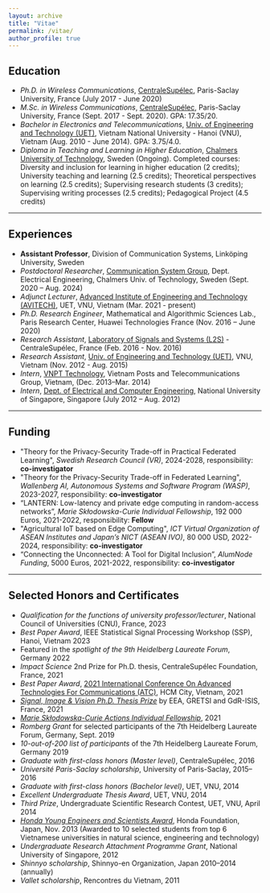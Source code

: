 ```yaml
---
layout: archive
title: "Vitae"
permalink: /vitae/
author_profile: true
---
```


## Education

* *Ph.D. in Wireless Communications*, [CentraleSupélec](https://www.centralesupelec.fr/), Paris-Saclay University, France (July 2017 - June 2020)
* *M.Sc. in Wireless Communications*, [CentraleSupélec](https://www.centralesupelec.fr/), Paris-Saclay University, France (Sept. 2017 - Sept. 2020). GPA: 17.35/20.
* *Bachelor in Electronics and Telecommunications*, [Univ. of Engineering and Technology (UET)](http://uet.vnu.edu.vn/), Vietnam National University - Hanoi (VNU), Vietnam (Aug. 2010 - June 2014). GPA: 3.75/4.0.
* *Diploma in Teaching and Learning in Higher Education*, [Chalmers University of Technology](chalmers.se), Sweden (Ongoing). 
Completed courses: Diversity and inclusion for learning in higher education (2 credits); University teaching and learning (2.5 credits); Theoretical perspectives on learning (2.5 credits); Supervising research students (3 credits); Supervising writing processes (2.5 credits); Pedagogical Project (4.5 credits)

---
## Experiences

* **Assistant Professor**, Division of Communication Systems, Linköping University, Sweden
* *Postdoctoral Researcher*, [Communication System Group](https://www.chalmers.se/en/departments/e2/research/Communication-systems/Pages/Communication-Systems.aspx), Dept. Electrical Engineering, Chalmers Univ. of Technology, Sweden (Sept. 2020 – Aug. 2024)
* *Adjunct Lecturer*, [Advanced Institute of Engineering and Technology (AVITECH)](http://avitech.uet.vnu.edu.vn/), UET, VNU, Vietnam (Mar. 2021 - present)
* *Ph.D. Research Engineer*, Mathematical and Algorithmic Sciences Lab., Paris Research Center, Huawei Technologies France (Nov. 2016 – June 2020)
* *Research Assistant*, [Laboratory of Signals and Systems (L2S)](https://l2s.centralesupelec.fr/) - CentraleSupélec, France (Feb. 2016 - Nov. 2016)
* *Research Assistant*, [Univ. of Engineering and Technology (UET)](http://uet.vnu.edu.vn/), VNU, Vietnam (Nov. 2012 - Aug. 2015)
* *Intern*, [VNPT Technology](https://www.vnpt-technology.vn/en), Vietnam Posts and Telecommunications Group, Vietnam, (Dec. 2013–Mar. 2014) 
* *Intern*, [Dept. of Electrical and Computer Engineering](https://www.ece.nus.edu.sg/), National University of Singapore, Singapore (July 2012 – Aug. 2012)

---
## Funding

* "Theory for the Privacy-Security Trade-off in Practical Federated Learning", *Swedish Research Council (VR)*, 2024-2028, responsibility: **co-investigator**
* "Theory for the Privacy-Security Trade-off in Federated Learning", *Wallenberg AI, Autonomous Systems and Software Program (WASP)*, 2023-2027, responsibility: **co-investigator**
* “LANTERN: Low-latency and private edge computing in random-access networks”, *Marie Skłodowska-Curie Individual Fellowship*, 192 000 Euros, 2021-2022, responsibility: **Fellow** 
* "Agricultural IoT based on Edge Computing", *ICT Virtual Organization of ASEAN Institutes and Japan’s NICT (ASEAN IVO)*, 80 000 USD, 2022-2024, responsibility: **co-investigator**
* “Connecting the Unconnected: A Tool for Digital Inclusion”, *AlumNode Funding*, 5000 Euros, 2021-2022, responsibility: **co-investigator**

---
## Selected Honors and Certificates
* *Qualification for the functions of university professor/lecturer*, National Council of Universities (CNU), France, 2023
* *Best Paper Award*, IEEE Statistical Signal Processing Workshop (SSP), Hanoi, Vietnam 2023
* Featured in the *spotlight of the 9th Heidelberg Laureate Forum*, Germany 2022
* *Impact Science* 2nd Prize for Ph.D. thesis, CentraleSupélec Foundation, France, 2021
* *Best Paper Award*, [2021 International Conference On Advanced Technologies For Communications (ATC)](https://atc-conf.org/), HCM City, Vietnam, 2021
* [*Signal, Image & Vision Ph.D. Thesis Prize*](http://gretsi.fr/prix-de-these2021/resultats.php) by EEA, GRETSI and GdR-ISIS, France, 2021
* [*Marie Skłodowska-Curie Actions Individual Fellowship*](https://cordis.europa.eu/project/id/101022113), 2021
* *Romberg Grant* for selected participants of the 7th Heidelberg Laureate Forum, Germany, Sept. 2019
* *10-out-of-200 list of participants* of the 7th Heidelberg Laureate Forum, Germany 2019
* *Graduate with first-class honors (Master level)*, CentraleSupélec, 2016
* *Université Paris-Saclay scholarship*, University of Paris-Saclay, 2015–2016
* *Graduate with first-class honors (Bachelor level)*, UET, VNU, 2014
* *Excellent Undergraduate Thesis Award*, UET, VNU, 2014
* *Third Prize*, Undergraduate Scientific Research Contest, UET, VNU, April 2014
* [*Honda Young Engineers and Scientists Award*](https://www.hondafoundation.jp/yes/index_en/119), Honda Foundation, Japan, Nov. 2013 (Awarded to 10 selected students from top 6 Vietnamese universities in natural science, engineering and technology)
* *Undergraduate Research Attachment Programme Grant*, National University of Singapore, 2012
* *Shinnyo scholarship*, Shinnyo-en Organization, Japan 2010–2014 (annually)
* *Vallet scholarship*, Rencontres du Vietnam, 2011
